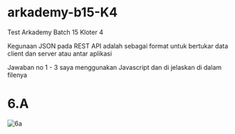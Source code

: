 # arkademy-b15-K4
Test Arkademy Batch 15 Kloter 4

Kegunaan JSON pada REST API adalah sebagai format untuk bertukar data client dan server atau antar aplikasi

Jawaban no 1 - 3 saya menggunakan Javascript dan di jelaskan di dalam filenya

# 6.A
![6a](https://user-images.githubusercontent.com/31173796/74587819-de333300-5029-11ea-913a-55cb818899a6.PNG)
